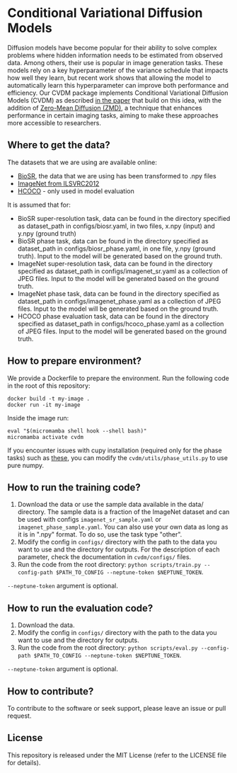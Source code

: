 # Conditional Variational Diffusion Models

Diffusion models have become popular for their ability to solve complex problems where hidden information needs to be estimated from observed data. Among others, their use is popular in image generation tasks. These models rely on a key hyperparameter of the variance schedule that impacts how well they learn, but recent work shows that allowing the model to automatically learn this hyperparameter can improve both performance and efficiency. Our CVDM package implements Conditional Variational Diffusion Models (CVDM) as described [in the paper](https://arxiv.org/abs/2312.02246) that build on this idea, with the addition of [Zero-Mean Diffusion (ZMD)](https://arxiv.org/pdf/2406.04388), a technique that enhances performance in certain imaging tasks, aiming to make these approaches more accessible to researchers.

## Where to get the data?

The datasets that we are using are available online:
- [BioSR](https://github.com/qc17-THU/DL-SR), the data that we are using has been transformed to .npy files
- [ImageNet from ILSVRC2012](https://www.image-net.org/challenges/LSVRC/2012/)
- [HCOCO](https://github.com/bcmi/Image-Harmonization-Dataset-iHarmony4?tab=readme-ov-file) - only used in model evaluation

It is assumed that for:
- BioSR super-resolution task, data can be found in the directory specified as dataset_path in configs/biosr.yaml, in two files, x.npy (input) and y.npy (ground truth)
- BioSR phase task, data can be found in the directory specified as dataset_path in configs/biosr_phase.yaml, in one file, y.npy (ground truth). Input to the model will be generated based on the ground truth.
- ImageNet super-resolution task, data can be found in the directory specified as dataset_path in configs/imagenet_sr.yaml as a collection of JPEG files. Input to the model will be generated based on the ground truth.
- ImageNet phase task, data can be found in the directory specified as dataset_path in configs/imagenet_phase.yaml as a collection of JPEG files. Input to the model will be generated based on the ground truth.
- HCOCO phase evaluation task, data can be found in the directory specified as dataset_path in configs/hcoco_phase.yaml as a collection of JPEG files. Input to the model will be generated based on the ground truth.

## How to prepare environment?


We provide a Dockerfile to prepare the environment. Run the following code in the root of this repository:
```
docker build -t my-image .
docker run -it my-image
```
Inside the image run:
```
eval "$(micromamba shell hook --shell bash)"
micromamba activate cvdm
```

If you encounter issues with cupy installation (required only for the phase tasks) such as [these](https://github.com/cupy/cupy/issues/8466), you can modify the `cvdm/utils/phase_utils.py` to use pure numpy.

## How to run the training code?

1. Download the data or use the sample data available in the data/ directory. The sample data is a fraction of the ImageNet dataset and can be used with configs `imagenet_sr_sample.yaml` or `imagenet_phase_sample.yaml`. You can also use your own data as long as it is in ".npy" format. To do so, use the task type "other".
2. Modify the config in `configs/` directory with the path to the data you want to use and the directory for outputs. For the description of each parameter, check the documentation in `cvdm/configs/` files.
3. Run the code from the root directory: `python scripts/train.py --config-path $PATH_TO_CONFIG --neptune-token $NEPTUNE_TOKEN`.

`--neptune-token` argument is optional.


## How to run the evaluation code?

1. Download the data. 
1. Modify the config in `configs/` directory with the path to the data you want to use and the directory for outputs.
2. Run the code from the root directory: `python scripts/eval.py --config-path $PATH_TO_CONFIG --neptune-token $NEPTUNE_TOKEN`.

`--neptune-token` argument is optional.

## How to contribute?

To contribute to the software or seek support, please leave an issue or pull request.

## License
This repository is released under the MIT License (refer to the LICENSE file for details).

